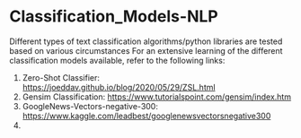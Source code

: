 # Classification_Models-NLP
Different types of text classification algorithms/python libraries are tested based on various circumstances
For an extensive learning of the different classification models available, refer to the following links:
1) Zero-Shot Classifier: https://joeddav.github.io/blog/2020/05/29/ZSL.html
2) Gensim Classification: https://www.tutorialspoint.com/gensim/index.htm
3) GoogleNews-Vectors-negative-300: https://www.kaggle.com/leadbest/googlenewsvectorsnegative300
4) 
